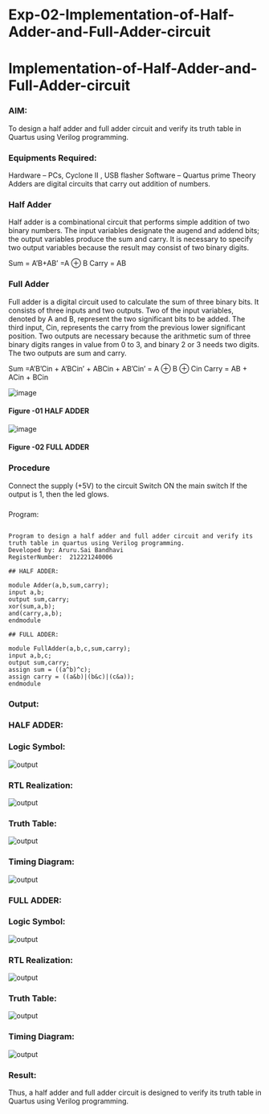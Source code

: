 # Exp-02-Implementation-of-Half-Adder-and-Full-Adder-circuit

# Implementation-of-Half-Adder-and-Full-Adder-circuit
### AIM:
To design a half adder and full adder circuit and verify its truth table in Quartus using Verilog programming.

### Equipments Required:
Hardware – PCs, Cyclone II , USB flasher
Software – Quartus prime
Theory
Adders are digital circuits that carry out addition of numbers.

### Half Adder
Half adder is a combinational circuit that performs simple addition of two binary numbers. The input variables designate the augend and addend bits; the output variables produce the sum and carry. It is necessary to specify two output variables because the result may consist of two binary digits.

Sum = A’B+AB’ =A ⊕ B Carry = AB

### Full Adder
Full adder is a digital circuit used to calculate the sum of three binary bits. It consists of three inputs and two outputs. Two of the input variables, denoted by A and B, represent the two significant bits to be added. The third input, Cin, represents the carry from the previous lower significant position. Two outputs are necessary because the arithmetic sum of three binary digits ranges in value from 0 to 3, and binary 2 or 3 needs two digits. The two outputs are sum and carry.

Sum =A’B’Cin + A’BCin’ + ABCin + AB’Cin’ = A ⊕ B ⊕ Cin Carry = AB + ACin + BCin

 ![image](https://user-images.githubusercontent.com/36288975/163552156-a13e5a56-c638-4110-97d9-8896907c8d25.png)

#### Figure -01 HALF ADDER 


![image](https://user-images.githubusercontent.com/36288975/163552057-b3547877-6d07-45b4-b7e0-bcfebfad9e1d.png)

#### Figure -02 FULL ADDER 

### Procedure

Connect the supply (+5V) to the circuit
Switch ON the main switch
If the output is 1, then the led glows.
### 
Program:
```

Program to design a half adder and full adder circuit and verify its truth table in quartus using Verilog programming.
Developed by: Aruru.Sai Bandhavi
RegisterNumber:  212221240006

## HALF ADDER:

module Adder(a,b,sum,carry);
input a,b;
output sum,carry;
xor(sum,a,b);
and(carry,a,b);
endmodule 

## FULL ADDER:

module FullAdder(a,b,c,sum,carry);
input a,b,c;
output sum,carry;
assign sum = ((a^b)^c);
assign carry = ((a&b)|(b&c)|(c&a));
endmodule
```


### Output:
### HALF ADDER:
### Logic Symbol:
![output](https://github.com/Saibandhavi75/Exp-02-Implementation-of-Half-Adder-and-Full-Adder-circuit/blob/main/de1.jpg?raw=true)
### RTL Realization:
![output](https://github.com/Saibandhavi75/Exp-02-Implementation-of-Half-Adder-and-Full-Adder-circuit/blob/main/de2.jpg?raw=true)
### Truth Table:
![output](https://github.com/Saibandhavi75/Exp-02-Implementation-of-Half-Adder-and-Full-Adder-circuit/blob/main/de3.jpg?raw=true)
### Timing Diagram:
![output](https://github.com/Saibandhavi75/Exp-02-Implementation-of-Half-Adder-and-Full-Adder-circuit/blob/main/de4.jpg?raw=true)

### FULL ADDER:
### Logic Symbol:
![output](https://github.com/Saibandhavi75/Exp-02-Implementation-of-Half-Adder-and-Full-Adder-circuit/blob/main/de5.jpg?raw=true)
### RTL Realization:
![output](https://github.com/Saibandhavi75/Exp-02-Implementation-of-Half-Adder-and-Full-Adder-circuit/blob/main/de6.jpg?raw=true)
### Truth Table:
![output](https://github.com/Saibandhavi75/Exp-02-Implementation-of-Half-Adder-and-Full-Adder-circuit/blob/main/de7.jpg?raw=true)
### Timing Diagram:
![output](https://github.com/Saibandhavi75/Exp-02-Implementation-of-Half-Adder-and-Full-Adder-circuit/blob/main/de8.jpg?raw=true)

### Result:
Thus, a half adder and full adder circuit is designed to verify its truth table in Quartus using Verilog programming.
